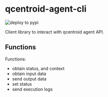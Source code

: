 # qcentroid-agent-cli

![deploy to pypi](https://github.com/QCentroid/qcentroid-agent-cli/actions/workflows/publish.yml/badge.svg)
 
Client library to interact with qcentroid agent API.



## Functions


Functions:
* obtain status, and context
* obtain input data 
* send output data
* set status
* send execution logs
